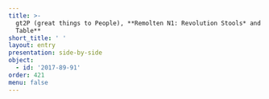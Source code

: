 ```yaml
---
title: >-
  gt2P (great things to People), **Remolten N1: Revolution Stools* and *Aux
  Table**
short_title: ' '
layout: entry
presentation: side-by-side
object:
  - id: '2017-89-91'
order: 421
menu: false
---
```

